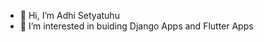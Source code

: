 - 👋 Hi, I’m Adhi Setyatuhu
- 👀 I’m interested in buiding Django Apps and Flutter Apps

<!---
Semangat45/Semangat45 is a ✨ special ✨ repository because its `README.md` (this file) appears on your GitHub profile.
You can click the Preview link to take a look at your changes.
--->
